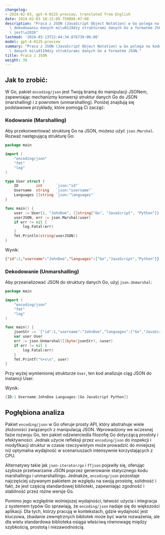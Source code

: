```yaml
---
changelog:
- 2024-02-03, gpt-4-0125-preview, translated from English
date: 2024-02-03 18:12:09.750006-07:00
description: "Praca z JSON (JavaScript Object Notation) w Go polega na kodowaniu i\
  \ dekodowaniu danych mi\u0119dzy strukturami danych Go a formatem JSON. To zadanie\
  \ jest\u2026"
lastmod: '2024-03-13T22:44:34.876739-06:00'
model: gpt-4-0125-preview
summary: "Praca z JSON (JavaScript Object Notation) w Go polega na kodowaniu i dekodowaniu\
  \ danych mi\u0119dzy strukturami danych Go a formatem JSON."
title: Praca z JSON
weight: 38
---
```


## Jak to zrobić:
W Go, pakiet `encoding/json` jest Twoją bramą do manipulacji JSONem, zapewniając mechanizmy konwersji struktur danych Go do JSON (marshalling) i z powrotem (unmarshalling). Poniżej znajdują się podstawowe przykłady, które pomogą Ci zacząć:

### Kodowanie (Marshalling)
Aby przekonwertować strukturę Go na JSON, możesz użyć `json.Marshal`. Rozważ następującą strukturę Go:

```go
package main

import (
    "encoding/json"
    "fmt"
    "log"
)

type User struct {
    ID        int      `json:"id"`
    Username  string   `json:"username"`
    Languages []string `json:"languages"`
}

func main() {
    user := User{1, "JohnDoe", []string{"Go", "JavaScript", "Python"}}
    userJSON, err := json.Marshal(user)
    if err != nil {
        log.Fatal(err)
    }
    fmt.Println(string(userJSON))
}
```

Wynik:

```json
{"id":1,"username":"JohnDoe","languages":["Go","JavaScript","Python"]}
```

### Dekodowanie (Unmarshalling)
Aby przeanalizować JSON do struktury danych Go, użyj `json.Unmarshal`:

```go
package main

import (
    "encoding/json"
    "fmt"
    "log"
)

func main() {
    jsonStr := `{"id":1,"username":"JohnDoe","languages":["Go","JavaScript","Python"]}`
    var user User
    err := json.Unmarshal([]byte(jsonStr), &user)
    if err != nil {
        log.Fatal(err)
    }
    fmt.Printf("%+v\n", user)
}
```

Przy wyżej wymienionej strukturze `User`, ten kod analizuje ciąg JSON do instancji User.

Wynik:

```go
{ID:1 Username:JohnDoe Languages:[Go JavaScript Python]}
```

## Pogłębiona analiza
Pakiet `encoding/json` w Go oferuje prosty API, który abstrahuje wiele złożoności związanych z manipulacją JSON. Wprowadzony we wczesnej fazie rozwoju Go, ten pakiet odzwierciedla filozofię Go dotyczącą prostoty i efektywności. Jednak użycie refleksji przez `encoding/json` do inspekcji i modyfikacji struktur w czasie rzeczywistym może prowadzić do mniejszej niż optymalna wydajność w scenariuszach intensywnie korzystających z CPU.

Alternatywy takie jak `json-iterator/go` i `ffjson` pojawiły się, oferując szybsze przetwarzanie JSON poprzez generowanie statycznego kodu marshallingu i unmarshallingu. Jednakże, `encoding/json` pozostaje najczęściej używanym pakietem ze względu na swoją prostotę, solidność i fakt, że jest częścią standardowej biblioteki, zapewniając zgodność i stabilność przez różne wersje Go.

Pomimo jego względnie wolniejszej wydajności, łatwość użycia i integracja z systemem typów Go sprawiają, że `encoding/json` nadaje się do większości aplikacji. Dla tych, którzy pracują w kontekstach, gdzie wydajność jest kluczowa, zbadanie zewnętrznych bibliotek może być warte rozważenia, ale dla wielu standardowa biblioteka osiąga właściwą równowagę między szybkością, prostotą i niezawodnością.
